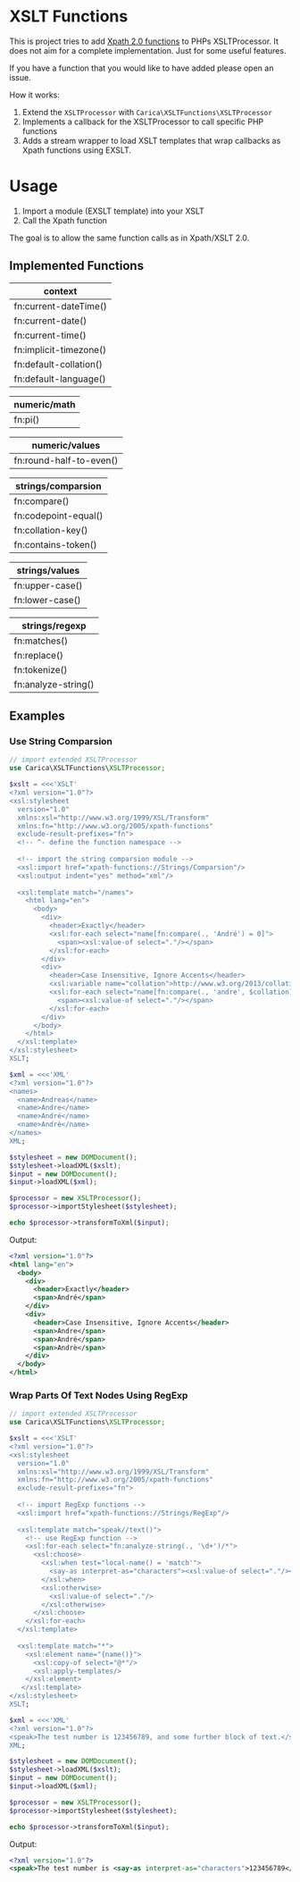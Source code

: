 # XSLT Functions

This is project tries to add [Xpath 2.0 functions](https://www.w3.org/TR/xpath-functions-31) to PHPs XSLTProcessor.
It does not aim for a complete implementation. Just for some useful features.

If you have a function that you would like to have added please open an issue.

How it works:

1. Extend the `XSLTProcessor` with `Carica\XSLTFunctions\XSLTProcessor`
2. Implements a callback for the XSLTProcessor to call specific PHP functions
3. Adds a stream wrapper to load XSLT templates that wrap callbacks as 
   Xpath functions using EXSLT.

# Usage   
   
1. Import a module (EXSLT template) into your XSLT
2. Call the Xpath function

The goal is to allow the same function calls as in Xpath/XSLT 2.0.  

## Implemented Functions

| context |
| -------------- | 
| fn:current-dateTime() | 
| fn:current-date() | 
| fn:current-time() | 
| fn:implicit-timezone() | 
| fn:default-collation() | 
| fn:default-language() | 

| numeric/math |
| -------------- | 
| fn:pi() |

| numeric/values |
| -------------- | 
| fn:round-half-to-even() |
  
| strings/comparsion |
| -------------- | 
| fn:compare() |  
| fn:codepoint-equal() |  
| fn:collation-key() |  
| fn:contains-token() | 

| strings/values |
| -------------- | 
| fn:upper-case() |  
| fn:lower-case() |  
 
| strings/regexp |
| -------------- | 
| fn:matches() |  
| fn:replace() |  
| fn:tokenize() |  
| fn:analyze-string() |  

## Examples

### Use String Comparsion

```php
// import extended XSLTProcessor
use Carica\XSLTFunctions\XSLTProcessor;

$xslt = <<<'XSLT'
<?xml version="1.0"?>
<xsl:stylesheet 
  version="1.0" 
  xmlns:xsl="http://www.w3.org/1999/XSL/Transform" 
  xmlns:fn="http://www.w3.org/2005/xpath-functions"
  exclude-result-prefixes="fn">
  <!-- ^- define the function namespace -->
  
  <!-- import the string comparsion module -->
  <xsl:import href="xpath-functions://Strings/Comparsion"/>
  <xsl:output indent="yes" method="xml"/>
                
  <xsl:template match="/names">
    <html lang="en">
      <body>
        <div>
          <header>Exactly</header>
          <xsl:for-each select="name[fn:compare(., 'André') = 0]">
            <span><xsl:value-of select="."/></span>
          </xsl:for-each>
        </div>
        <div>
          <header>Case Insensitive, Ignore Accents</header>
          <xsl:variable name="collation">http://www.w3.org/2013/collation/UCA?strength=primary</xsl:variable>
          <xsl:for-each select="name[fn:compare(., 'andre', $collation) = 0]">
            <span><xsl:value-of select="."/></span>
          </xsl:for-each>
        </div>
      </body>
    </html>
  </xsl:template>
</xsl:stylesheet>
XSLT;

$xml = <<<'XML'
<?xml version="1.0"?>
<names>
  <name>Andreas</name>
  <name>Andre</name>
  <name>André</name>
  <name>Andrè</name>
</names>
XML;

$stylesheet = new DOMDocument();
$stylesheet->loadXML($xslt);
$input = new DOMDocument();
$input->loadXML($xml);

$processor = new XSLTProcessor();
$processor->importStylesheet($stylesheet);

echo $processor->transformToXml($input);
```

Output:

```XML
<?xml version="1.0"?>
<html lang="en">
  <body>
    <div>
      <header>Exactly</header>
      <span>André</span>
    </div>
    <div>
      <header>Case Insensitive, Ignore Accents</header>
      <span>Andre</span>
      <span>André</span>
      <span>Andrè</span>
    </div>
  </body>
</html>
```

### Wrap Parts Of Text Nodes Using RegExp 
   
```php
// import extended XSLTProcessor
use Carica\XSLTFunctions\XSLTProcessor;

$xslt = <<<'XSLT'
<?xml version="1.0"?>
<xsl:stylesheet 
  version="1.0" 
  xmlns:xsl="http://www.w3.org/1999/XSL/Transform" 
  xmlns:fn="http://www.w3.org/2005/xpath-functions"
  exclude-result-prefixes="fn">
  
  <!-- import RegExp functions -->
  <xsl:import href="xpath-functions://Strings/RegExp"/>
                
  <xsl:template match="speak//text()">
    <!-- use RegExp function -->
    <xsl:for-each select="fn:analyze-string(., '\d+')/*">
      <xsl:choose>
        <xsl:when test="local-name() = 'match'">
          <say-as interpret-as="characters"><xsl:value-of select="."/></say-as>
        </xsl:when>
        <xsl:otherwise>
          <xsl:value-of select="."/>
        </xsl:otherwise>
      </xsl:choose>
    </xsl:for-each>
  </xsl:template>
  
  <xsl:template match="*">
    <xsl:element name="{name()}">
      <xsl:copy-of select="@*"/>
      <xsl:apply-templates/>
    </xsl:element>
   </xsl:template>
</xsl:stylesheet>
XSLT;

$xml = <<<'XML'
<?xml version="1.0"?>
<speak>The test number is 123456789, and some further block of text.</speak>
XML;

$stylesheet = new DOMDocument();
$stylesheet->loadXML($xslt);
$input = new DOMDocument();
$input->loadXML($xml);

$processor = new XSLTProcessor();
$processor->importStylesheet($stylesheet);

echo $processor->transformToXml($input);
```

Output:

```XML
<?xml version="1.0"?>
<speak>The test number is <say-as interpret-as="characters">123456789</say-as>, and some further block of text.</speak>
```

